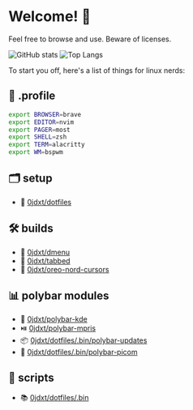 # Welcome! 👋

Feel free to browse and use. Beware of licenses.

![GitHub stats](https://github-readme-stats.vercel.app/api?username=0jdxt&show_icons=true&theme=nord&include_all_commits=true&line_height=25&hide_rank=true&hide_title=true)
![Top Langs](https://github-readme-stats.vercel.app/api/top-langs/?username=0jdxt&hide=brainfuck,vim%20script&theme=nord&layout=compact&langs_count=10)

To start you off, here's a list of things for linux nerds:

## :scroll: .profile

```bash
export BROWSER=brave
export EDITOR=nvim
export PAGER=most
export SHELL=zsh
export TERM=alacritty
export WM=bspwm
```


## :card_index_dividers: setup

* 📑 [0jdxt/dotfiles](https://github.com/0jdxt/dotfiles)


## :hammer_and_wrench: builds

* 🤔 [0jdxt/dmenu](https://github.com/0jdxt/dmenu)
* 🥤 [0jdxt/tabbed](https://github.com/0jdxt/tabbed)
* 🐁 [0jdxt/oreo-nord-cursors](https://github.com/0jdxt/oreo-nord-cursors)


## :bar_chart: polybar modules

* 📲 [0jdxt/polybar-kde](https://github.com/0jdxt/polybar-kde)
* ⏯️ [0jdxt/polybar-mpris](https://github.com/0jdxt/polybar-mpris)
* 📦 [0jdxt/dotfiles/.bin/polybar-updates](https://github.com/0jdxt/dotfiles/tree/master/.bin/polybar-updates)
* 🌃 [0jdxt/dotfiles/.bin/polybar-picom](https://github.com/0jdxt/dotfiles/tree/master/.bin/polybar-picom)


## :toolbox: scripts

* 📚 [0jdxt/dotfiles/.bin](https://github.com/0jdxt/dotfiles/tree/master/.bin)

